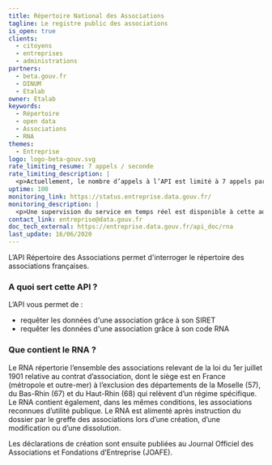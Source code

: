 ```yaml
---
title: Répertoire National des Associations
tagline: Le registre public des associations
is_open: true
clients:
  - citoyens
  - entreprises
  - administrations
partners:
  - beta.gouv.fr
  - DINUM
  - Etalab
owner: Etalab
keywords:
  - Répertoire
  - open data
  - Associations
  - RNA
themes:
  - Entreprise
logo: logo-beta-gouv.svg
rate_limiting_resume: 7 appels / seconde
rate_limiting_description: |
  <p>Actuellement, le nombre d’appels à l’API est limité à 7 appels par seconde</p>
uptime: 100
monitoring_link: https://status.entreprise.data.gouv.fr/
monitoring_description: |
  <p>Une supervision du service en temps réel est disponible à cette adresse.</p>
contact_link: entreprise@data.gouv.fr
doc_tech_external: https://entreprise.data.gouv.fr/api_doc/rna
last_update: 16/06/2020
---
```


L’API Répertoire des Associations permet d'interroger le répertoire des associations françaises.

### A quoi sert cette API ?

L’API vous permet de :

- requêter les données d'une association grâce à son SIRET
- requêter les données d'une association grâce à son code RNA

### Que contient le RNA ?

Le RNA répertorie l’ensemble des associations relevant de la loi du 1er juillet 1901 relative au contrat d’association, dont le siège est en France (métropole et outre-mer) à l’exclusion des départements de la Moselle (57), du Bas-Rhin (67) et du Haut-Rhin (68) qui relèvent d’un régime spécifique.
Le RNA contient également, dans les mêmes conditions, les associations reconnues d’utilité publique.
Le RNA est alimenté après instruction du dossier par le greffe des associations lors d’une création, d’une modification ou d’une dissolution.

Les déclarations de création sont ensuite publiées au Journal Officiel des Associations et Fondations d’Entreprise (JOAFE).
